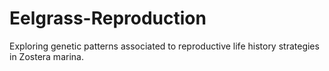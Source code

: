 # Eelgrass-Reproduction
Exploring genetic patterns associated to reproductive life history strategies in Zostera marina.
